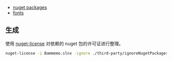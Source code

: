 - [nuget packages](./nuget_packages/README.md)
- [fonts](./fonts/README.md)

## 生成

使用 [nuget-license](https://github.com/sensslen/nuget-license) 对依赖的 nuget 包的许可证进行整理。

```bash
nuget-license -i Bammemo.slnx -ignore ./third-party/ignoreNugetPackages.json -fo third-party/nuget_packages/README.md -d third-party/nuget_packages/
```